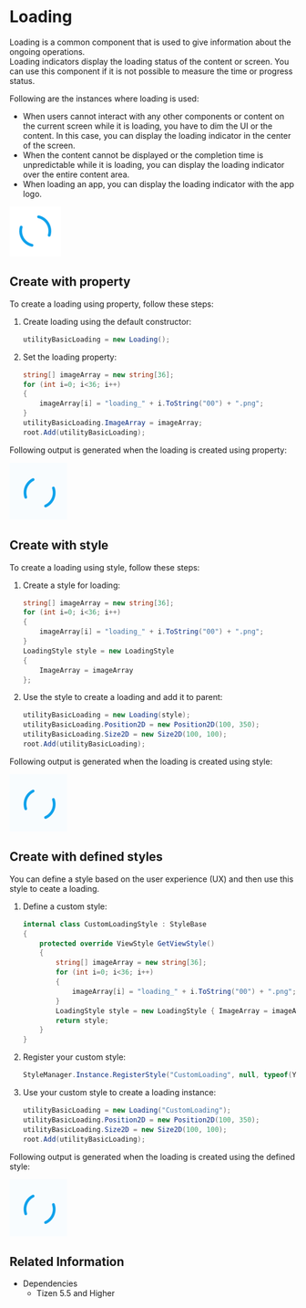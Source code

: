 # Loading

Loading is a common component that is used to give information about the ongoing operations.  
Loading indicators display the loading status of the content or screen. You can use this component if it is not possible to measure the time or progress status.  

Following are the instances where loading is used:

- When users cannot interact with any other components or content on the current screen while it is loading, you have to dim the UI or the content. In this case, you can display the loading indicator in the center of the screen.
- When the content cannot be displayed or the completion time is unpredictable while it is loading, you can display the loading indicator over the entire content area.
- When loading an app, you can display the loading indicator with the app logo.

![Loading](./media/loading.png)

## Create with property

To create a loading using property, follow these steps:

1. Create loading using the default constructor:

    ```cs
    utilityBasicLoading = new Loading();
    ```

2. Set the loading property:

    ```cs
    string[] imageArray = new string[36];
    for (int i=0; i<36; i++)
    {
        imageArray[i] = "loading_" + i.ToString("00") + ".png";
    }
    utilityBasicLoading.ImageArray = imageArray;
    root.Add(utilityBasicLoading);
    ```

Following output is generated when the loading is created using property:

![Loading](./media/loading.gif)

## Create with style

To create a loading using style, follow these steps:

1. Create a style for loading:

    ```cs
    string[] imageArray = new string[36];
    for (int i=0; i<36; i++)
    {
        imageArray[i] = "loading_" + i.ToString("00") + ".png";
    }
    LoadingStyle style = new LoadingStyle
    {
        ImageArray = imageArray
    };
    ```

2. Use the style to create a loading and add it to parent:

    ```cs
    utilityBasicLoading = new Loading(style);
    utilityBasicLoading.Position2D = new Position2D(100, 350);
    utilityBasicLoading.Size2D = new Size2D(100, 100);
    root.Add(utilityBasicLoading);
    ```

Following output is generated when the loading is created using style:

![Loading](./media/loading.gif)

## Create with defined styles

You can define a style based on the user experience (UX) and then use this style to ceate a loading.

1. Define a custom style:

    ```cs
    internal class CustomLoadingStyle : StyleBase
    {
        protected override ViewStyle GetViewStyle()
        {
            string[] imageArray = new string[36];
            for (int i=0; i<36; i++)
            {
                imageArray[i] = "loading_" + i.ToString("00") + ".png";
            }
            LoadingStyle style = new LoadingStyle { ImageArray = imageArray };
            return style;
        }
    }
    ```

2. Register your custom style:

    ```cs
    StyleManager.Instance.RegisterStyle("CustomLoading", null, typeof(YourNameSpace.CustomLoadingStyle));
    ```

3. Use your custom style to create a loading instance:

    ```cs
    utilityBasicLoading = new Loading("CustomLoading");
    utilityBasicLoading.Position2D = new Position2D(100, 350);
    utilityBasicLoading.Size2D = new Size2D(100, 100);
    root.Add(utilityBasicLoading);
    ```

Following output is generated when the loading is created using the defined style:

![Loading](./media/loading.gif)

## Related Information

- Dependencies
  -   Tizen 5.5 and Higher

